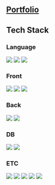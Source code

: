 ## [Portfolio](https://accessible-supernova-c7a.notion.site/7146b8d22aee45488825a58f3e2dbe6d)

## Tech Stack

### Language

<img src="https://img.shields.io/badge/JavaScript-F7DF1E?logo=JavaScript&logoColor=white"/></a>
<img src="https://img.shields.io/badge/TypeScript-skyblue?logo=typescript&logoColor=white"/></a>
<img src="https://img.shields.io/badge/python-3776AB?logo=python&logoColor=white"/></a>

### Front

<img src="https://img.shields.io/badge/HTML-E34F26?logo=HTML5&logoColor=white"/></a>
<img src="https://img.shields.io/badge/CSS-1572B6?logo=CSS3&logoColor=white"/></a>
<img src="https://img.shields.io/badge/ReactJS-61DAFB?logo=React&logoColor=white"/></a>

### Back

<img src="https://img.shields.io/badge/NestJS-E0234E?logo=NestJS&logoColor=white"/></a>
<img src="https://img.shields.io/badge/Laravel-FF2D20?logo=Laravel&logoColor=white"/></a>

### DB

<img src="https://img.shields.io/badge/MySQL-4479A1?logo=MySQL&logoColor=white"/></a>
<img src="https://img.shields.io/badge/Oracle DB-F80000?logo=Oracle&logoColor=white"/></a>

### ETC

<img src="https://img.shields.io/badge/Github-181717?logo=Github&logoColor=white"/></a>
<img src="https://img.shields.io/badge/Notion-000000?logo=Notion&logoColor=white"/></a>
<img src="https://img.shields.io/badge/Slack-4A154B?logo=Slack&logoColor=white"/></a>
<img src="https://img.shields.io/badge/Jira-0052CC?logo=Jira&logoColor=white"/></a>
<img src="https://img.shields.io/badge/Amazon EC2-FF9900?logo=Amazon EC2&logoColor=white"/></a>
